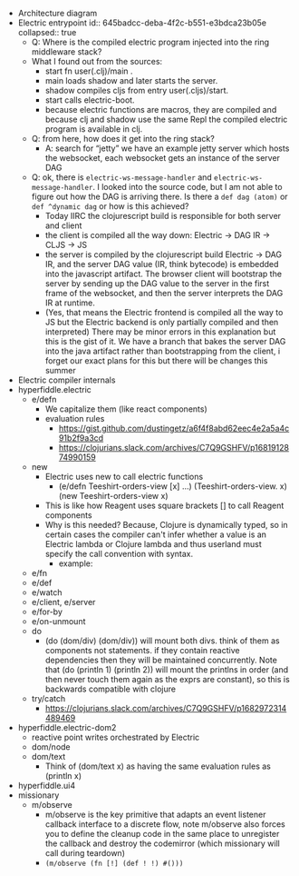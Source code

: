 - Architecture diagram
- Electric entrypoint
  id:: 645badcc-deba-4f2c-b551-e3bdca23b05e
  collapsed:: true
	- Q: Where is the compiled electric program injected into the ring middleware stack?
	- What I found out from the sources:
		- start fn user(.clj)/main .
		- main loads shadow and later starts the server.
		- shadow compiles cljs from entry user(.cljs)/start.
		- start calls electric-boot.
		- because electric functions are macros, they are compiled and because clj and shadow use the same Repl the compiled electric program is available in clj.
	- Q: from here, how does it get into the ring stack?
		- A: search for “jetty” we have an example jetty server which hosts the websocket, each websocket gets an instance of the server DAG
	- Q: ok, there is `electric-ws-message-handler` and `electric-ws-message-handler`. I looked into the source code, but I am not able to figure out how the DAG is arriving there. Is there a `def dag (atom)` or ` def ^dynamic dag` or how is this achieved?
		- Today IIRC the clojurescript build is responsible for both server and client
		- the client is compiled all the way down: Electric -> DAG IR -> CLJS -> JS
		- the server is compiled by the clojurescript build Electric -> DAG IR, and the server DAG value (IR, think bytecode) is embedded into the javascript artifact. The browser client will bootstrap the server by sending up the DAG value to the server in the first frame of the websocket, and then the server interprets the DAG IR at runtime.
		- (Yes, that means the Electric frontend is compiled all the way to JS but the Electric backend is only partially compiled and then interpreted)
		  There may be minor errors in this explanation but this is the gist of it.
		  We have a branch that bakes the server DAG into the java artifact rather than bootstrapping from the client, i forget our exact plans for this but there will be changes this summer
- Electric compiler internals
- hyperfiddle.electric
	- e/defn
		- We capitalize them (like react components)
		- evaluation rules
			- https://gist.github.com/dustingetz/a6f4f8abd62eec4e2a5a4c91b2f9a3cd
			- https://clojurians.slack.com/archives/C7Q9GSHFV/p1681912874990159
	- new
		- Electric uses new to call electric functions
			- (e/defn Teeshirt-orders-view [x] ...)
			  (Teeshirt-orders-view. x)
			  (new Teeshirt-orders-view x)
		- This is like how Reagent uses square brackets [] to call Reagent components
		- Why is this needed? Because, Clojure is dynamically typed, so in certain cases the compiler can't infer whether a value is an Electric lambda or Clojure lambda and thus userland must specify the call convention with syntax.
			- example:
	- e/fn
	- e/def
	- e/watch
	- e/client, e/server
	- e/for-by
	- e/on-unmount
	- do
		- (do (dom/div) (dom/div)) will mount both divs. think of them as components not statements. if they contain reactive dependencies then they will be maintained concurrently. Note that (do (println 1) (println 2)) will mount the printlns in order (and then never touch them again as the exprs are constant), so this is backwards compatible with clojure
	- try/catch
		- https://clojurians.slack.com/archives/C7Q9GSHFV/p1682972314489469
- hyperfiddle.electric-dom2
	- reactive point writes orchestrated by Electric
	- dom/node
	- dom/text
		- Think of (dom/text x) as having the same evaluation rules as (println x)
- hyperfiddle.ui4
- missionary
	- m/observe
		- m/observe is the key primitive that adapts an event listener callback interface to a discrete flow, note m/observe also forces you to define the cleanup code in the same place to unregister the callback and destroy the codemirror (which missionary will call during teardown)
		- `(m/observe (fn [!] (def ! !) #()))`